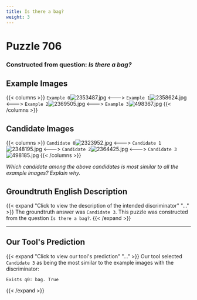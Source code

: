 ```yaml
---
title: Is there a bag?
weight: 3
---
```


# Puzzle 706
### Constructed from question: _Is there a bag?_


## Example Images
{{< columns >}}
`Example 0`![2353487.jpg](/gqa_images/2353487.jpg)
<--->
`Example 1`![2358624.jpg](/gqa_images/2358624.jpg)
<--->
`Example 2`![2369505.jpg](/gqa_images/2369505.jpg)
<--->
`Example 3`![498367.jpg](/gqa_images/498367.jpg)
{{< /columns >}}

## Candidate Images
{{< columns >}}
`Candidate 0`![2323952.jpg](/gqa_images/2323952.jpg)
<--->
`Candidate 1`![2348195.jpg](/gqa_images/2348195.jpg)
<--->
`Candidate 2`![2364425.jpg](/gqa_images/2364425.jpg)
<--->
`Candidate 3`![498185.jpg](/gqa_images/498185.jpg)
{{< /columns >}}

*Which candidate among the above candidates is most similar to all the example images? Explain why.*

## Groundtruth English Description

{{< expand "Click to view the description of the intended discriminator" "..." >}}
The groundtruth answer was `Candidate 3`. This puzzle was constructed from the question `Is there a bag?`.
{{< /expand >}}

---

## Our Tool's Prediction

{{< expand "Click to view our tool's prediction" "..." >}}
Our tool selected `Candidate 3` as being the most similar to the example images with the discriminator:
```plaintext
Exists q0: bag. True
```
{{< /expand >}}
